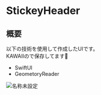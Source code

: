 # StickeyHeader
## 概要
以下の技術を使用して作成したUIです。  
KAWAIIので保存してます🌼

* SwiftUI
* GeometoryReader

![名称未設定](https://github.com/tibita11/StickeyHeader/assets/108079580/9ae2a8fb-3f25-4ba3-8732-dfe57de8c52a)
